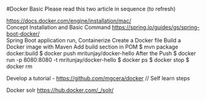 
#Docker Basic
Please read this two article in sequence (to refresh)

https://docs.docker.com/engine/installation/mac/   
Concept
Installation and 
Basic Command
https://spring.io/guides/gs/spring-boot-docker/     
Spring Boot application run,
Containerize
Create a Docker file
Build a Docker image with Maven
Add build section in POM
$ mvn package docker:build
$ docker push mritunjay/docker-hello
After the Push
$ docker run -p 8080:8080 -t mritunjay/docker-hello
$ docker ps
$ docker stop <container id>
$ docker rm <container sid>





Develop a tutorial - https://github.com/mgcera/docker    // Self learn steps


Docker solr
https://hub.docker.com/_/solr/

